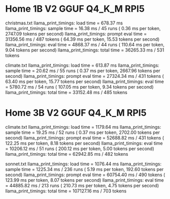 # Home 1B V2 GGUF Q4_K_M RPI5

christmas.txt
llama_print_timings:        load time =     678.37 ms
llama_print_timings:      sample time =      16.38 ms /    45 runs   (    0.36 ms per token,  2747.09 tokens per second)
llama_print_timings: prompt eval time =   31356.56 ms /   487 tokens (   64.39 ms per token,    15.53 tokens per second)
llama_print_timings:        eval time =    4868.37 ms /    44 runs   (  110.64 ms per token,     9.04 tokens per second)
llama_print_timings:       total time =   36265.33 ms /   531 tokens

climate.txt
llama_print_timings:        load time =     613.87 ms
llama_print_timings:      sample time =      20.62 ms /    55 runs   (    0.37 ms per token,  2667.96 tokens per second)
llama_print_timings: prompt eval time =   27324.34 ms /   431 tokens (   63.40 ms per token,    15.77 tokens per second)
llama_print_timings:        eval time =    5780.72 ms /    54 runs   (  107.05 ms per token,     9.34 tokens per second)
llama_print_timings:       total time =   33152.48 ms /   485 tokens

# Home 3B V2 GGUF Q4_K_M RPI5

climate.txt
llama_print_timings:        load time =    1179.64 ms
llama_print_timings:      sample time =      19.25 ms /    52 runs   (    0.37 ms per token,  2702.00 tokens per second)
llama_print_timings: prompt eval time =   52688.82 ms /   431 tokens (  122.25 ms per token,     8.18 tokens per second)
llama_print_timings:        eval time =   10206.12 ms /    51 runs   (  200.12 ms per token,     5.00 tokens per second)
llama_print_timings:       total time =   62942.85 ms /   482 tokens

sonnet.txt
llama_print_timings:        load time =    1076.44 ms
llama_print_timings:      sample time =    1225.34 ms /   236 runs   (    5.19 ms per token,   192.60 tokens per second)
llama_print_timings: prompt eval time =   60754.40 ms /   490 tokens (  123.99 ms per token,     8.07 tokens per second)
llama_print_timings:        eval time =   44885.82 ms /   213 runs   (  210.73 ms per token,     4.75 tokens per second)
llama_print_timings:       total time =  107127.16 ms /   703 tokens